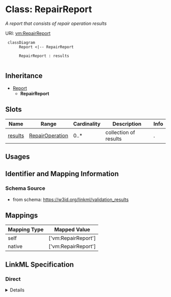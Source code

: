 # Class: RepairReport
_A report that consists of repair operation results_





URI: [vm:RepairReport](https://w3id.org/linkml/validation-model/RepairReport)




```mermaid
 classDiagram
      Report <|-- RepairReport
      
      RepairReport : results
      

```





## Inheritance
* [Report](Report.md)
    * **RepairReport**



## Slots

| Name | Range | Cardinality | Description  | Info |
| ---  | --- | --- | --- | --- |
| [results](results.md) | [RepairOperation](RepairOperation.md) | 0..* | collection of results  | . |


## Usages



## Identifier and Mapping Information







### Schema Source


* from schema: https://w3id.org/linkml/validation_results







## Mappings

| Mapping Type | Mapped Value |
| ---  | ---  |
| self | ['vm:RepairReport'] |
| native | ['vm:RepairReport'] |


## LinkML Specification

<!-- TODO: investigate https://stackoverflow.com/questions/37606292/how-to-create-tabbed-code-blocks-in-mkdocs-or-sphinx -->

### Direct

<details>
```yaml
name: RepairReport
description: A report that consists of repair operation results
from_schema: https://w3id.org/linkml/validation_results
is_a: Report
slot_usage:
  results:
    name: results
    range: RepairOperation

```
</details>

### Induced

<details>
```yaml
name: RepairReport
description: A report that consists of repair operation results
from_schema: https://w3id.org/linkml/validation_results
is_a: Report
slot_usage:
  results:
    name: results
    range: RepairOperation
attributes:
  results:
    name: results
    description: collection of results
    from_schema: https://w3id.org/linkml/validation_results
    slot_uri: sh:result
    multivalued: true
    alias: results
    owner: RepairReport
    range: RepairOperation
    inlined: true
    inlined_as_list: true

```
</details>